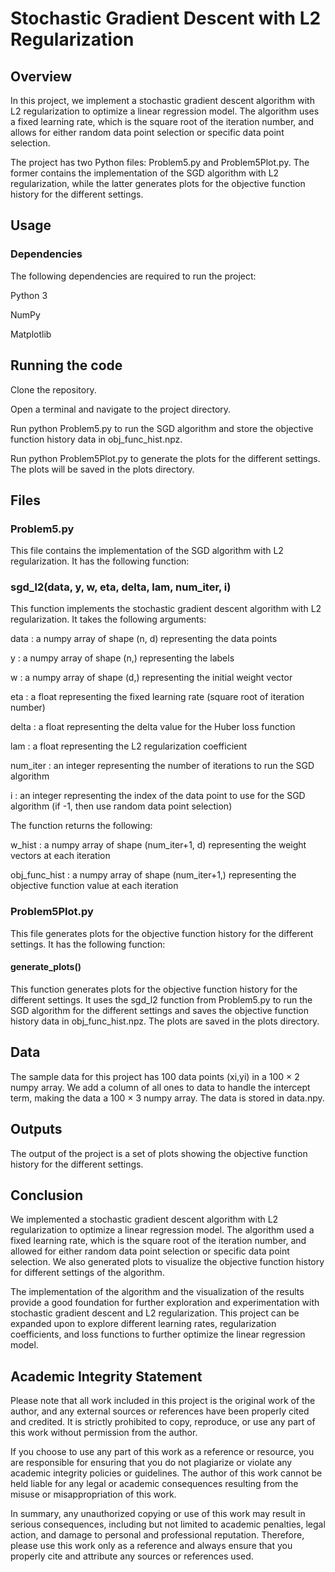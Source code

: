# Stochastic Gradient Descent with L2 Regularization

## Overview

In this project, we implement a stochastic gradient descent algorithm with L2 regularization to optimize a linear regression model. The algorithm uses a fixed learning rate, which is the square root of the iteration number, and allows for either random data point selection or specific data point selection.

The project has two Python files: Problem5.py and Problem5Plot.py. The former contains the implementation of the SGD algorithm with L2 regularization, while the latter generates plots for the objective function history for the different settings.

## Usage

### Dependencies

The following dependencies are required to run the project:

Python 3

NumPy

Matplotlib

## Running the code

Clone the repository.

Open a terminal and navigate to the project directory.

Run python Problem5.py to run the SGD algorithm and store the objective function history data in obj_func_hist.npz.

Run python Problem5Plot.py to generate the plots for the different settings. The plots will be saved in the plots directory.

## Files

### Problem5.py

This file contains the implementation of the SGD algorithm with L2 regularization. It has the following function:

### sgd_l2(data, y, w, eta, delta, lam, num_iter, i)

This function implements the stochastic gradient descent algorithm with L2 regularization. It takes the following arguments:

data : a numpy array of shape (n, d) representing the data points

y : a numpy array of shape (n,) representing the labels

w : a numpy array of shape (d,) representing the initial weight vector

eta : a float representing the fixed learning rate (square root of iteration number)

delta : a float representing the delta value for the Huber loss function

lam : a float representing the L2 regularization coefficient

num_iter : an integer representing the number of iterations to run the SGD algorithm

i : an integer representing the index of the data point to use for the SGD algorithm (if -1, then use random data point selection)

The function returns the following:

w_hist : a numpy array of shape (num_iter+1, d) representing the weight vectors at each iteration

obj_func_hist : a numpy array of shape (num_iter+1,) representing the objective function value at each iteration

### Problem5Plot.py

This file generates plots for the objective function history for the different settings. It has the following function:

#### generate_plots()

This function generates plots for the objective function history for the different settings. It uses the sgd_l2 function from Problem5.py to run the SGD algorithm for the different settings and saves the objective function history data in obj_func_hist.npz. The plots are saved in the plots directory.

## Data

The sample data for this project has 100 data points (xi,yi) in a 100 × 2 numpy array. We add a column of all ones to data to handle the intercept term, making the data a 100 × 3 numpy array. The data is stored in data.npy.

## Outputs

The output of the project is a set of plots showing the objective function history for the different settings.

## Conclusion

We implemented a stochastic gradient descent algorithm with L2 regularization to optimize a linear regression model. The algorithm used a fixed learning rate, which is the square root of the iteration number, and allowed for either random data point selection or specific data point selection. We also generated plots to visualize the objective function history for different settings of the algorithm.

The implementation of the algorithm and the visualization of the results provide a good foundation for further exploration and experimentation with stochastic gradient descent and L2 regularization. This project can be expanded upon to explore different learning rates, regularization coefficients, and loss functions to further optimize the linear regression model.

## Academic Integrity Statement
Please note that all work included in this project is the original work of the author, and any external sources or references have been properly cited and credited. It is strictly prohibited to copy, reproduce, or use any part of this work without permission from the author.

If you choose to use any part of this work as a reference or resource, you are responsible for ensuring that you do not plagiarize or violate any academic integrity policies or guidelines. The author of this work cannot be held liable for any legal or academic consequences resulting from the misuse or misappropriation of this work.

In summary, any unauthorized copying or use of this work may result in serious consequences, including but not limited to academic penalties, legal action, and damage to personal and professional reputation. Therefore, please use this work only as a reference and always ensure that you properly cite and attribute any sources or references used.
